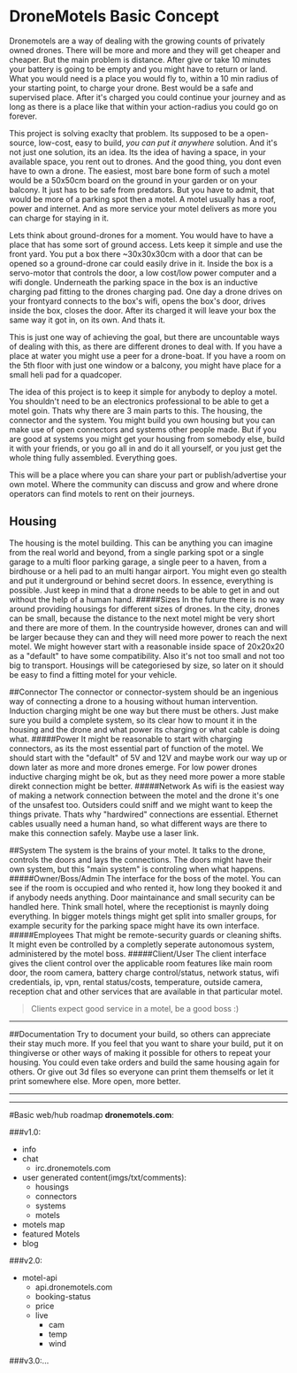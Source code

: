 # DroneMotels Basic Concept
Dronemotels are a way of dealing with the growing counts of privately owned drones. There will be more and more and they will get cheaper and cheaper. But the main problem is distance. After give or take 10 minutes your battery is going to be empty and you might have to return or land. What you would need is a place you would fly to, within a 10 min radius of your starting point, to charge your drone. Best would be a safe and supervised place. After it's charged you could continue your journey and as long as there is a place like that within your action-radius you could go on forever. 

This project is solving exaclty that problem. Its supposed to be a open-source, low-cost, easy to build, *you can put it anywhere* solution. And it's not just one solution, its an idea. Its the idea of having a space, in your available space, you rent out to drones. And the good thing, you dont even have to own a drone. The easiest, most bare bone form of such a motel would be a 50x50cm board on the ground in your garden or on your balcony. It just has to be safe from predators. But you have to admit, that would be more of a parking spot then a motel. A motel usually has a roof, power and internet. And as more service your motel delivers as more you can charge for staying in it. 

Lets think about ground-drones for a moment. You would have to have a place that has some sort of ground access. Lets keep it simple and use the front yard. You put a box there ~30x30x30cm with a door that can be opened so a ground-drone car could easily drive in it. Inside the box is a servo-motor that controls the door, a low cost/low power computer and a wifi dongle. Underneath the parking space in the box is an inductive charging pad fitting to the drones charging pad. One day a drone drives on your frontyard connects to the box's wifi, opens the box's door, drives inside the box, closes the door. After its charged it will leave your box the same way it got in, on its own. And thats it. 

This is just one way of achieving the goal, but there are uncountable ways of dealing with this, as there are different drones to deal with. If you have a place at water you might use a peer for a drone-boat. If you have a room on the 5th floor with just one window or a balcony, you might have place for a small heli pad for a quadcoper. 

The idea of this project is to keep it simple for anybody to deploy a motel. You shouldn't need to be an electronics professional to be able to get a motel goin. Thats why there are 3 main parts to this. The housing, the connector and the system. You might build you own housing but you can make use of open connectors and systems other people made. But if you are good at systems you might get your housing from somebody else, build it with your friends, or you go all in and do it all yourself, or you just get the whole thing fully assembled. Everything goes.

This will be a place where you can share your part or publish/advertise your own motel. Where the community can discuss and grow and where drone operators can find motels to rent on their journeys.

## Housing
The housing is the motel building. This can be anything you can imagine from the real world and beyond, from a single parking spot or a single garage to a multi floor parking garage, a single peer to a haven, from a birdhouse or a heli pad to an multi hangar airport. You might even go stealth and put it underground or behind secret doors. In essence, everything is possible. Just keep in mind that a drone needs to be able to get in and out without the help of a human hand. 
#####Sizes
In the future there is no way around providing housings for different sizes of drones. In the city, drones can be small, because the distance to the next motel might be very short and there are more of them. In the countryside however, drones can and will be larger because they can and they will need more power to reach the next motel. We might however start with a reasonable inside space of 20x20x20 as a "default" to have some compatibility. Also it's not too small and not too big to transport. Housings will be categoriesed by size, so later on it should be easy to find a fitting motel for your vehicle.

##Connector
The connector or connector-system should be an ingenious way of connecting a drone to a housing without human intervention. Induction charging might be one way but there must be others. Just make sure you build a complete system, so its clear how to mount it in the housing and the drone and what power its charging or what cable is doing what. 
#####Power
It might be reasonable to start with charging connectors, as its the most essential part of function of the motel. We should start with the "default" of 5V and 12V and maybe work our way up or down later as more and more drones emerge. For low power drones inductive charging might be ok, but as they need more power a more stable direkt connection might be better.
#####Network
As wifi is the easiest way of making a network connection between the motel and the drone it's one of the unsafest too. Outsiders could sniff and we might want to keep the things private. Thats why "hardwired" connections are essential. Ethernet cables usually need a human hand, so what different ways are there to make this connection safely. Maybe use a laser link. 

##System
The system is the brains of your motel. It talks to the drone, controls the doors and lays the connections. The doors might have their own system, but this "main system" is controling when what happens.
#####Owner/Boss/Admin
The interface for the boss of the motel. You can see if the room is occupied and who rented it, how long they booked it and if anybody needs anything. Door maintainance and small security can be handled here. Think small hotel, where the receptionist is maynly doing everything. In bigger motels things might get split into smaller groups, for example security for the parking space might have its own interface.
#####Employees
That might be remote-security guards or cleaning shifts. It might even be controlled by a completly seperate autonomous system, administered by the motel boss.
#####Client/User
The client interface gives the client control over the applicable room features like main room door, the room camera, battery charge control/status, network status, wifi credentials, ip, vpn, rental status/costs, temperature, outside camera, reception chat and other services that are available in that particular motel. 

> Clients expect good service in a motel, be a good boss :) 

***

##Documentation
Try to document your build, so others can appreciate their stay much more. If you feel that you want to share your build, put it on thingiverse or other ways of making it possible for others to repeat your housing. You could even take orders and build the same housing again for others. Or give out 3d files so everyone can print them themselfs or let it print somewhere else. More open, more better.

***

***


#Basic web/hub roadmap **dronemotels.com**:

###v1.0:
- info
- chat
  - irc.dronemotels.com
- user generated content(imgs/txt/comments):
  - housings
  - connectors
  - systems
  - motels
- motels map
- featured Motels
- blog

###v2.0:
- motel-api   
  - api.dronemotels.com
  - booking-status
  - price
  - live
    - cam
    - temp
    - wind

###v3.0:...


